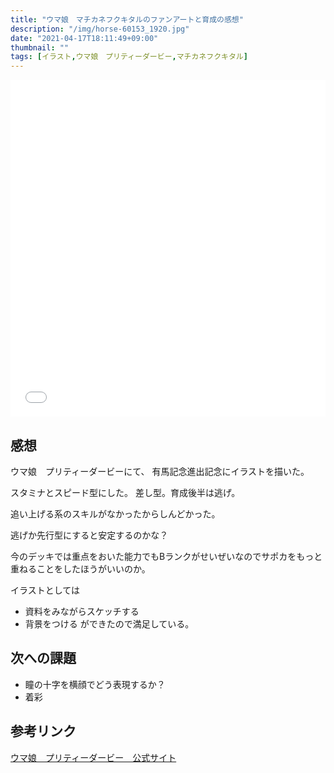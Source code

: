 ```yaml
---
title: "ウマ娘　マチカネフクキタルのファンアートと育成の感想"
description: "/img/horse-60153_1920.jpg"
date: "2021-04-17T18:11:49+09:00"
thumbnail: ""
tags: [イラスト,ウマ娘　プリティーダービー,マチカネフクキタル]
---
```


<div style="max-width: 722px;"><div style="left: 0; width: 100%; height: 0; position: relative; padding-bottom: 106.9767%;"><iframe src="//cdn.iframe.ly/api/iframe?url=https%3A%2F%2Fwww.pixiv.net%2Fartworks%2F89205759&amp;key=a821177d432254580d038725ee2ff7a1" style="border: 0; top: 0; left: 0; width: 100%; height: 100%; position: absolute;" allowfullscreen></iframe></div></div>

## 感想
ウマ娘　プリティーダービーにて、
有馬記念進出記念にイラストを描いた。

スタミナとスピード型にした。
差し型。育成後半は逃げ。

追い上げる系のスキルがなかったからしんどかった。

逃げか先行型にすると安定するのかな？

今のデッキでは重点をおいた能力でもBランクがせいぜいなのでサポカをもっと重ねることをしたほうがいいのか。

イラストとしては
- 資料をみながらスケッチする
- 背景をつける
ができたので満足している。

## 次への課題
- 瞳の十字を横顔でどう表現するか？
- 着彩

## 参考リンク
[ウマ娘　プリティーダービー　公式サイト](https://umamusume.jp)

<div data-vc_mylinkbox_id="887692557"></div>